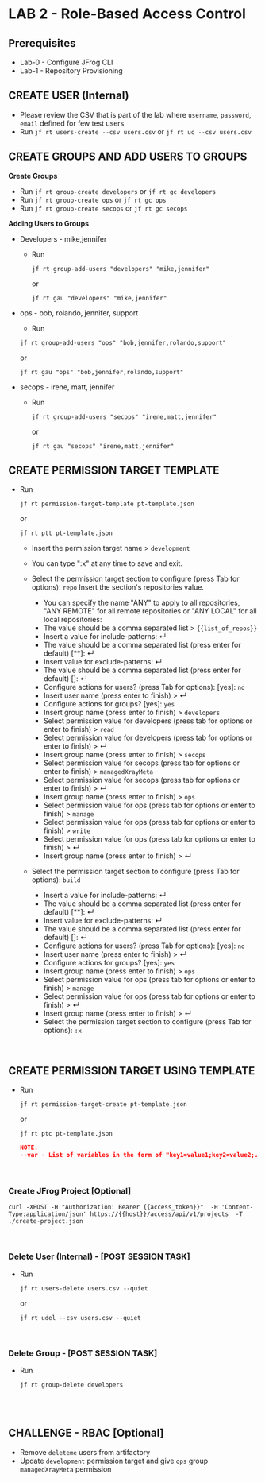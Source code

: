 # LAB 2 - Role-Based Access Control

## Prerequisites
- Lab-0 - Configure JFrog CLI
- Lab-1 - Repository Provisioning

## CREATE USER (Internal)
- Please review the CSV that is part of the lab where `username`, `password`, `email` defined for few test users
- Run ``jf rt users-create --csv users.csv`` or ``jf rt uc --csv users.csv``

## CREATE GROUPS AND ADD USERS TO GROUPS 
**Create Groups**
- Run ``jf rt group-create developers`` or ``jf rt gc developers``
- Run ``jf rt group-create ops`` or ``jf rt gc ops``
- Run ``jf rt group-create secops`` or ``jf rt gc secops``


**Adding Users to Groups**
- Developers - mike,jennifer
  - Run 
    
    ``jf rt group-add-users "developers" "mike,jennifer"`` 
  
    or 
  
    ``jf rt gau "developers" "mike,jennifer"``


- ops - bob, rolando, jennifer, support
  - Run 
  
   ``jf rt group-add-users "ops" "bob,jennifer,rolando,support"`` 

   or 

   ``jf rt gau "ops" "bob,jennifer,rolando,support"``


- secops - irene, matt, jennifer
  - Run 
  
    ``jf rt group-add-users "secops" "irene,matt,jennifer"`` 
  
    or 
  
    ``jf rt gau "secops" "irene,matt,jennifer"``


## CREATE PERMISSION TARGET TEMPLATE 
- Run 
  
  ``jf rt permission-target-template pt-template.json`` 
  
  or 

  ``jf rt ptt pt-template.json``
  - Insert the permission target name > `development`
  
  - You can type ":x" at any time to save and exit. 
  - Select the permission target section to configure (press Tab for options): `repo`
    Insert the section's repositories value.
    - You can specify the name "ANY" to apply to all repositories, "ANY REMOTE" for all remote repositories or "ANY LOCAL" for all local repositories:
    - The value should be a comma separated list > `{{list_of_repos}}`
    - Insert a value for include-patterns: ↵
    - The value should be a comma separated list (press enter for default) [**]: ↵
    - Insert value for exclude-patterns: ↵
    - The value should be a comma separated list (press enter for default) []: ↵
    - Configure actions for users? (press Tab for options): [yes]: `no`
    - Insert user name (press enter to finish) > ↵
    - Configure actions for groups? [yes]: `yes`
    - Insert group name (press enter to finish) > `developers`
    - Select permission value for developers (press tab for options or enter to finish) > `read`
    - Select permission value for developers (press tab for options or enter to finish) > ↵
    - Insert group name (press enter to finish) > `secops`
    - Select permission value for secops (press tab for options or enter to finish) > `managedXrayMeta`
    - Select permission value for secops (press tab for options or enter to finish) > ↵
    - Insert group name (press enter to finish) > `ops`
    - Select permission value for ops (press tab for options or enter to finish) > `manage`
    - Select permission value for ops (press tab for options or enter to finish) > `write`
    - Select permission value for ops (press tab for options or enter to finish) > ↵
    - Insert group name (press enter to finish) > ↵
  - Select the permission target section to configure (press Tab for options): `build`
    - Insert a value for include-patterns: ↵
    - The value should be a comma separated list (press enter for default) [**]: ↵
    - Insert value for exclude-patterns: ↵
    - The value should be a comma separated list (press enter for default) []: ↵
    - Configure actions for users? (press Tab for options): [yes]: `no`
    - Insert user name (press enter to finish) > ↵
    - Configure actions for groups? [yes]: `yes`
    - Insert group name (press enter to finish) > `ops`
    - Select permission value for ops (press tab for options or enter to finish) > `manage`
    - Select permission value for ops (press tab for options or enter to finish) > ↵
    - Insert group name (press enter to finish) > ↵
    - Select the permission target section to configure (press Tab for options): `:x`

<br />

## CREATE PERMISSION TARGET USING TEMPLATE
- Run 

  ``jf rt permission-target-create pt-template.json`` 

  or 

  ``jf rt ptc pt-template.json``

    ```json
    NOTE:
    --var - List of variables in the form of "key1=value1;key2=value2;..." to be replaced in the template.
    ```

<br />

### Create JFrog Project [Optional]
`curl -XPOST -H "Authorization: Bearer {{access_token}}"  -H 'Content-Type:application/json' https://{{host}}/access/api/v1/projects  -T ./create-project.json`

<br />

### Delete User (Internal) - [POST SESSION TASK]
- Run 

  ``jf rt users-delete users.csv --quiet``

  or

  ``jf rt udel --csv users.csv --quiet``

<br />

### Delete Group - [POST SESSION TASK]
- Run 

  ``jf rt group-delete developers``

<br />
<br />

## CHALLENGE - RBAC [Optional]
- Remove `deleteme` users from artifactory
- Update ``development`` permission target and give ``ops`` group ``managedXrayMeta`` permission
